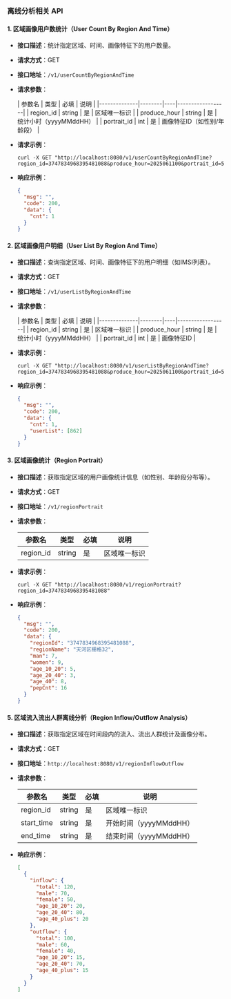 ### 离线分析相关 API

#### 1. 区域画像用户数统计（User Count By Region And Time）

- **接口描述**：统计指定区域、时间、画像特征下的用户数量。
- **请求方式**：GET
- **接口地址**：`/v1/userCountByRegionAndTime`
- **请求参数**：

  | 参数名          | 类型     | 必填 | 说明               |
      |--------------|--------|----|------------------|
  | region_id    | string | 是  | 区域唯一标识           |
  | produce_hour | string | 是  | 统计小时（yyyyMMddHH） |
  | portrait_id  | int    | 是  | 画像特征ID（如性别/年龄段）  |
- **请求示例**：

  ```shell
  curl -X GET "http://localhost:8080/v1/userCountByRegionAndTime?region_id=3747834968395481088&produce_hour=2025061100&portrait_id=5"
  ```

- **响应示例**：

  ```json
  {
    "msg": "",
    "code": 200,
    "data": {
      "cnt": 1
    }
  }
  ```

#### 2. 区域画像用户明细（User List By Region And Time）

- **接口描述**：查询指定区域、时间、画像特征下的用户明细（如IMSI列表）。
- **请求方式**：GET
- **接口地址**：`/v1/userListByRegionAndTime`
- **请求参数**：

  | 参数名          | 类型     | 必填 | 说明               |
      |--------------|--------|----|------------------|
  | region_id    | string | 是  | 区域唯一标识           |
  | produce_hour | string | 是  | 统计小时（yyyyMMddHH） |
  | portrait_id  | int    | 是  | 画像特征ID           |
- **请求示例**：

  ```shell
  curl -X GET "http://localhost:8080/v1/userListByRegionAndTime?region_id=3747834968395481088&produce_hour=2025061100&portrait_id=5"
  ```

- **响应示例**：

  ```json
  {
    "msg": "",
    "code": 200,
    "data": {
      "cnt": 1,
      "userList": [862]
    }
  }
  ```

#### 3. 区域画像统计（Region Portrait）

- **接口描述**：获取指定区域的用户画像统计信息（如性别、年龄段分布等）。
- **请求方式**：GET
- **接口地址**：`/v1/regionPortrait`
- **请求参数**：

  | 参数名       | 类型     | 必填 | 说明     |
    |-----------|--------|----|--------|
  | region_id | string | 是  | 区域唯一标识 |

- **请求示例**：

  ```shell
  curl -X GET "http://localhost:8080/v1/regionPortrait?region_id=3747834968395481088"
  ```

- **响应示例**：

  ```json
  {
    "msg": "",
    "code": 200,
    "data": {
      "regionId": "3747834968395481088",
      "regionName": "天河区栅格32",
      "man": 7,
      "women": 9,
      "age_10_20": 5,
      "age_20_40": 3,
      "age_40": 8,
      "pepCnt": 16
    }
  }
  ```

#### 5. 区域流入流出人群离线分析（Region Inflow/Outflow Analysis）

- **接口描述**：获取指定区域在时间段内的流入、流出人群统计及画像分布。
- **请求方式**：GET
- **接口地址**：`http://localhost:8080/v1/regionInflowOutflow`
- **请求参数**：

  | 参数名        | 类型     | 必填 | 说明               |
    |------------|--------|----|------------------|
  | region_id  | string | 是  | 区域唯一标识           |
  | start_time | string | 是  | 开始时间（yyyyMMddHH） |
  | end_time   | string | 是  | 结束时间（yyyyMMddHH） |

- **响应示例**：

  ```json
  [
    {
      "inflow": {
        "total": 120,
        "male": 70,
        "female": 50,
        "age_10_20": 20,
        "age_20_40": 80,
        "age_40_plus": 20
      },
      "outflow": {
        "total": 100,
        "male": 60,
        "female": 40,
        "age_10_20": 15,
        "age_20_40": 70,
        "age_40_plus": 15
      }
    }
  ]
  ```
